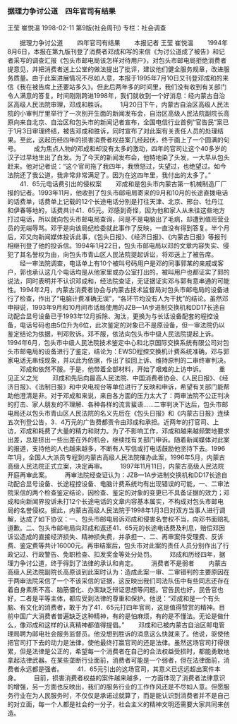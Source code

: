 ### 据理力争讨公道　四年官司有结果
王莹  崔悦温
1998-02-11
第9版(社会周刊)
专栏：社会调查

　　据理力争讨公道
　　四年官司有结果
　　本报记者  王莹  崔悦温
　　1994年8月6日，本报在第九版刊登了消费者邓成和写的来信《为讨公道成了被告》和记者采写的调查汇报《包头市邮电局该怎样对待用户》，对包头市邮电局拒绝消费者提意见，并把消费者送上公堂的做法提出了批评，建议他们健全服务规章，改进服务质量。由于此案进展情况不尽如人意，本报于1995年7月10日又刊登邓成和的来信《我在被告席上还要站多久》。但此后两年多的时间里，我们没有收到有关部门令人满意的答复。时间刚刚跨进1998年，我们就收到一个好消息：经内蒙古自治区高级人民法院审理，邓成和胜诉。
　　1月20日下午，内蒙古自治区高级人民法院的小审判厅里举行了一次别开生面的新闻发布会，自治区高级人民法院副院长高原向来自北京、自治区和包头市的新闻记者宣布，全国电信行业首例“官告民”案已于1月3日审理终结，被告邓成和胜诉，同时宣布了对此案有关责任人员的处理结果。至此，这起历经四年的损害消费者权益案几经起伏，终于画上了一个圆满的句号。
　　成为焦点人物的邓成和却没有太多的激动，四年的官司让这个40多岁的汉子过早地生出了白发。为了今天的新闻发布会，他特地染了头发，一大早从包头赶来。他对记者说：“这个官司拖了我四年，我愤怒过，失望过，也绝望过。如今法院还了我公道，我非常非常满足了。因为在这四年里，我付出的太多了。”
　　41．65元电话费引出的侵权案
　　邓成和是包头市内蒙古第一机械制造厂厂报的记者。1993年11月，他收到了包头市邮电局寄来的9月和10月的长途直拨电话的话费单，话费单上记载的12个长途电话分别是打往天津、北京、邢台、牡丹江和伊春等地的，话费共计41．65元。邓感到奇怪，因为他和家人从未往这些地方打过电话，所以就向包头市邮电局查询，问是不是电脑出了毛病，却遭到值班营业员的无端辱骂。邓于是向该局纪检委就此事作了反映，一直没有得到答复。半个月后，邓又向新闻媒体投诉此事，《包头日报》、《经济日报》、《内蒙古日报》等报刊相继刊登了他的投诉信。1994年1月22日，包头市邮电局以邓的文章内容失实、侵犯了其名誉权为由，向包头市青山区人民法院提起诉讼，将邓送上了被告席。
　　经一审法院调查，电话单上有10个被叫号码用户是邓的同事郭某的亲戚或客户，郭也承认这几个电话均是从他家里或办公室打出的，被叫用户也都证实了郭的说法，同时表明并不认识邓成和，经法院查证，无证据证实邓与郭有意串通的可能性。1994年2月，内蒙古消费者协会与内蒙古技术监督局对包头市邮电局的设备进行了检查，作出了“电脑计费准确无误”，“各环节均没有人为干扰”的结论。虽然邓申辩说，1993年9月和10月间市话局使用的JZB—1A步进制交换机和DD17长途自动配合显号设备已于1993年12月拆除、淘汰，更换为与长话设备配套的程控设备，电话号码也由5位升为6位，此次鉴定的对象已不是原设备，但一审法院仍以鉴定结论为依据，判邓败诉。邓不服，依法向包头市中级人民法院提起上诉。1994年6月，包头市中级人民法院技术鉴定中心和北京国际交换系统有限公司对包头市邮电局的设备进行了鉴定，结论为：EWSD程控交换机计费系统准确，邓与郭家电话无串线现象，并以此为依据，作出了驳回上诉、维持原判的二审终审判决。
　　邓成和依然不服。于是，他带着全部材料，开始了艰难的上访申诉。
　　重见正义之光
　　邓成和先后向最高人民法院、中国消费者协会、《人民日报》、《经济日报》、《法制日报》和中央电视台等单位进行了反映和申诉，希望有关部门能帮助他澄清是非。对于邓成和来说，来自各方面的压力太大了：两审法院不公正判决的打击、家人朋友的不理解、各种各样的流言蜚语……二审判决下达后，包头市邮电局还以包头市青山区人民法院的名义先后在《包头日报》和《内蒙古日报》连续五次刊登公告，3．4万元的广告费都责令由邓成和承担。近两年的打官司、上访，邓成和耗费了大量的精力和财力。为了不影响工作，邓成和越来越频繁地要求出差，总是挤出一些出差在外的机会，继续找有关部门申诉。随着新闻媒体对此案的报道，支持他的人也越来越多，不断有人写信或打电话鼓励他坚持下去。1996年1月，全国人大派员专程到内蒙古高级人民法院催办此案，1996年5月，内蒙古高级人民法院正式立案，决定再审。
　　1997年11月11日，内蒙古高级人民法院开庭再审此案。
　　再审法院经查证认为：JZB—1A步进制交换机和DD17长途自动配合显号设备、长途程控设备、电脑计费系统均有出现错误的可能，一、二审法院采信的两个检查鉴定结论，因检查、鉴定的对象的变更已不具备证据的效力；邓成和向新闻界投诉未打12个长途电话的文章内容基本属实，不构成对包头市邮电局的名誉侵权。据此，内蒙古高级人民法院于1998年1月3日对双方当事人进行调解，达成了如下协议：一、包头市邮电局诉邓成和侵害名誉权不当，向邓书面赔礼道歉。二、包头市邮电局向邓成和返还41．65元的长途电话费及利息，赔偿邓因诉讼造成的直接经济损失、精神损失费，并承担一、二、再审案件受理费、反诉费、鉴定费等共计16000元。再审结案后，包头市对此案的责任人员分别作出了行政记过、行政警告、免职检查、扣发奖金等处分处罚。
　　邓成和历经四年，据理力争讨公道，终于得到了法律的承认和肯定。
　　消费者不是弱者
　　内蒙古高级人民法院副院长高原谈到此案时认为：造成此案一审、二审错判的主要原因在于两审法院采信了一个不该采信的证据，这反映出我们司法队伍中有些同志还存在着自身素质不高、脑筋僵化、办案缺乏辩证思想等问题。官告民也好，民告官也好，二者是平等主体，都应受到法律的尊重和保护。他说：“邓成和是一个有头脑、有文化的消费者，敢于为了41．65元打四年官司，这是值得赞赏的精神。目前中国广大消费者普遍缺乏这种精神，有的是怕麻烦，有的是不懂法。无论是做什么，像邓成和这样的认真精神都值得提倡。”
　　邓成和已被内蒙古自治区邮电管理局聘为邮电社会服务监督员。他没想到胜诉的消息这么快就来了。他说，驱使他把官司打下去的动力是法律，使他最终打赢官司的还是法律。虽然这场官司打得很累，但是法律是公正的，希望每一个消费者在自己的合法权益受损时，都能勇敢地拿起法律武器。在某些垄断行业面前，消费者可能是一个弱者，但在法律面前，消费者永远都是强者。
　　41．65元引出的这场官司，其意义已远远超出案件本身。
　　目前，损害消费者权益的案件越来越多，一方面体现了消费者法律意识的增强，另一方面也反映出，我们的服务行业的工作作风还是不尽如人意。但愿服务行业在为人民服务时，不仅仅是承诺过就算了，而是能认识到消费者并不是自己的对立面，每一个人都是社会的一分子，社会主义的精神文明还需要大家共同来创造。
